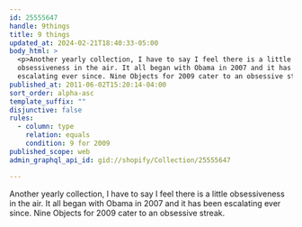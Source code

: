 ```yaml
---
id: 25555647
handle: 9things
title: 9 things
updated_at: 2024-02-21T18:40:33-05:00
body_html: >
  <p>Another yearly collection, I have to say I feel there is a little
  obsessiveness in the air. It all began with Obama in 2007 and it has been
  escalating ever since. Nine Objects for 2009 cater to an obsessive streak.</p>
published_at: 2011-06-02T15:20:14-04:00
sort_order: alpha-asc
template_suffix: ""
disjunctive: false
rules:
  - column: type
    relation: equals
    condition: 9 for 2009
published_scope: web
admin_graphql_api_id: gid://shopify/Collection/25555647

---
```


Another yearly collection, I have to say I feel there is a little obsessiveness in the air. It all began with Obama in 2007 and it has been escalating ever since. Nine Objects for 2009 cater to an obsessive streak.